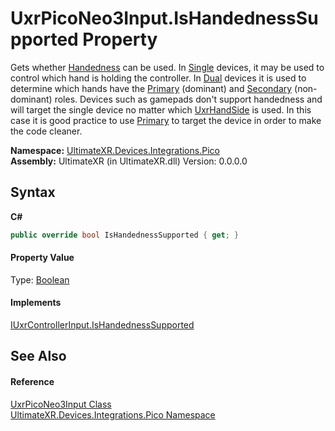 # UxrPicoNeo3Input.IsHandednessSupported Property 
 


Gets whether <a href="P_UltimateXR_Devices_IUxrControllerInput_Handedness">Handedness</a> can be used. In <a href="T_UltimateXR_Devices_UxrControllerSetupType">Single</a> devices, it may be used to control which hand is holding the controller. In <a href="T_UltimateXR_Devices_UxrControllerSetupType">Dual</a> devices it is used to determine which hands have the <a href="P_UltimateXR_Devices_IUxrControllerInput_Primary">Primary</a> (dominant) and <a href="P_UltimateXR_Devices_IUxrControllerInput_Secondary">Secondary</a> (non-dominant) roles.
 Devices such as gamepads don't support handedness and will target the single device no matter which <a href="T_UltimateXR_Core_UxrHandSide">UxrHandSide</a> is used. In this case it is good practice to use <a href="P_UltimateXR_Devices_IUxrControllerInput_Primary">Primary</a> to target the device in order to make the code cleaner.

**Namespace:**&nbsp;<a href="N_UltimateXR_Devices_Integrations_Pico">UltimateXR.Devices.Integrations.Pico</a><br />**Assembly:**&nbsp;UltimateXR (in UltimateXR.dll) Version: 0.0.0.0

## Syntax

**C#**<br />
``` C#
public override bool IsHandednessSupported { get; }
```


#### Property Value
Type: <a href="https://docs.microsoft.com/dotnet/api/system.boolean" target="_blank" rel="noopener noreferrer">Boolean</a>

#### Implements
<a href="P_UltimateXR_Devices_IUxrControllerInput_IsHandednessSupported">IUxrControllerInput.IsHandednessSupported</a><br />

## See Also


#### Reference
<a href="T_UltimateXR_Devices_Integrations_Pico_UxrPicoNeo3Input">UxrPicoNeo3Input Class</a><br /><a href="N_UltimateXR_Devices_Integrations_Pico">UltimateXR.Devices.Integrations.Pico Namespace</a><br />